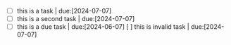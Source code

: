 - [ ] this is a task | due:[2024-07-07]
- [ ] this is a second task | due:[2024-07-07]
- [ ] this is a due task | due:[2024-06-07]
[ ] this is invalid task | due:[2024-07-07]
